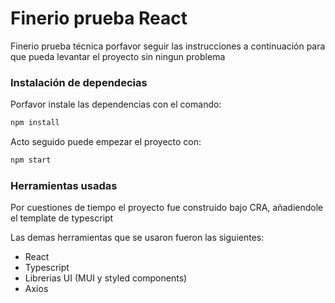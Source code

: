 # Finerio prueba React

Finerio prueba técnica porfavor seguir las instrucciones a continuación para que pueda levantar el proyecto sin ningun problema

### Instalación de dependecias

Porfavor instale las dependencias con el comando:
```sh
npm install 
```

Acto seguido puede empezar el proyecto con: 
```sh
npm start
```

### Herramientas usadas

Por cuestiones de tiempo el proyecto fue construido bajo CRA, añadiendole el template de typescript

Las demas herramientas que se usaron fueron las siguientes:

* React
* Typescript
* Librerias UI (MUI y styled components)
* Axios
